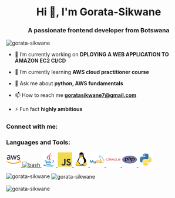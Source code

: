 <h1 align="center">Hi 👋, I'm Gorata-Sikwane</h1>
<h3 align="center">A passionate frontend developer from Botswana</h3>

<p align="left"> <img src="https://komarev.com/ghpvc/?username=gorata-sikwane&label=Profile%20views&color=0e75b6&style=flat" alt="gorata-sikwane" /> </p>

- 🔭 I’m currently working on **DPLOYING A WEB APPLICATION TO AMAZON EC2 CI/CD**

- 🌱 I’m currently learning **AWS cloud practitioner course**

- 💬 Ask me about **python, AWS fundamentals**

- 📫 How to reach me **goratasikwane7@gmail.com**

- ⚡ Fun fact **highly ambitious**

<h3 align="left">Connect with me:</h3>
<p align="left">
</p>

<h3 align="left">Languages and Tools:</h3>
<p align="left"> <a href="https://aws.amazon.com" target="_blank" rel="noreferrer"> <img src="https://raw.githubusercontent.com/devicons/devicon/master/icons/amazonwebservices/amazonwebservices-original-wordmark.svg" alt="aws" width="40" height="40"/> </a> <a href="https://www.gnu.org/software/bash/" target="_blank" rel="noreferrer"> <img src="https://www.vectorlogo.zone/logos/gnu_bash/gnu_bash-icon.svg" alt="bash" width="40" height="40"/> </a> <a href="https://www.java.com" target="_blank" rel="noreferrer"> <img src="https://raw.githubusercontent.com/devicons/devicon/master/icons/java/java-original.svg" alt="java" width="40" height="40"/> </a> <a href="https://developer.mozilla.org/en-US/docs/Web/JavaScript" target="_blank" rel="noreferrer"> <img src="https://raw.githubusercontent.com/devicons/devicon/master/icons/javascript/javascript-original.svg" alt="javascript" width="40" height="40"/> </a> <a href="https://www.linux.org/" target="_blank" rel="noreferrer"> <img src="https://raw.githubusercontent.com/devicons/devicon/master/icons/linux/linux-original.svg" alt="linux" width="40" height="40"/> </a> <a href="https://www.mysql.com/" target="_blank" rel="noreferrer"> <img src="https://raw.githubusercontent.com/devicons/devicon/master/icons/mysql/mysql-original-wordmark.svg" alt="mysql" width="40" height="40"/> </a> <a href="https://www.oracle.com/" target="_blank" rel="noreferrer"> <img src="https://raw.githubusercontent.com/devicons/devicon/master/icons/oracle/oracle-original.svg" alt="oracle" width="40" height="40"/> </a> <a href="https://www.php.net" target="_blank" rel="noreferrer"> <img src="https://raw.githubusercontent.com/devicons/devicon/master/icons/php/php-original.svg" alt="php" width="40" height="40"/> </a> <a href="https://www.python.org" target="_blank" rel="noreferrer"> <img src="https://raw.githubusercontent.com/devicons/devicon/master/icons/python/python-original.svg" alt="python" width="40" height="40"/> </a> </p>

<p><img align="left" src="https://github-readme-stats.vercel.app/api/top-langs?username=gorata-sikwane&show_icons=true&locale=en&layout=compact" alt="gorata-sikwane" /></p>

<p>&nbsp;<img align="center" src="https://github-readme-stats.vercel.app/api?username=gorata-sikwane&show_icons=true&locale=en" alt="gorata-sikwane" /></p>

<p><img align="center" src="https://github-readme-streak-stats.herokuapp.com/?user=gorata-sikwane&" alt="gorata-sikwane" /></p>
